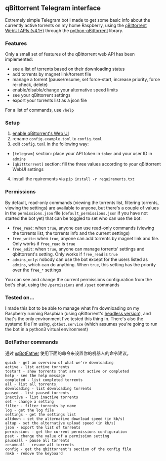 ## qBittorrent Telegram interface

Extremely simple Telegram bot I made to get some basic info about the currently active torrents on my home Raspberry, using the [qBittorrent WebUI APIs (v4.1+)](https://github.com/qbittorrent/qBittorrent/wiki/Web-API-Documentation) through the [python-qBittorrent](https://github.com/v1k45/python-qBittorrent) library.

### Features

Only a small set of features of the qBittorrent web API has been implemented:

- see a list of torrents based on their downloading status
- add torrents by magnet link/torrent file
- manage a torrent (pause/resume, set force-start, increase priority, force re-check, delete)
- enable/disable/change your alternative speed limits
- see your qBittorrent settings
- export your torrents list as a json file

For a list of commands, use `/help`

### Setup

1. [enable qBittorrent's Web UI](https://github.com/lgallard/qBittorrent-Controller/wiki/How-to-enable-the-qBittorrent-Web-UI)
2. rename `config.example.toml` to `config.toml`
3. edit `config.toml` in the following way:
  - `[telegram]` section: place your API token in `token` and your user ID in `admins`
  - `[qbitttorrent]` section: fill the three values according to your qBittorrent WebUI settings
4. install the rquirements via `pip install -r requirements.txt`

### Permissions

By default, read-only commands (viewing the torrents list, filtering torrents, viewing the settings) are available to anyone, but there's a couple of values in the `permissions.json` file (`default_permissions.json` if you have not started the bot yet) that can be toggled to set who can use the bot:

- `free_read`: when `true`, anyone can use read-only commands (viewing the torrents list, the torrents info and the current settings)
- `free_write`: when `true`, anyone can add torrents by magnet link and file. Only works if `free_read` is `true`
- `free_edit`: when `true`, anyone can manage torrents' settings and qbittorrent's setting. Only works if `free_read` is `true`
- `admins_only`: nobody can use the bot except for the users listed as `admins`, which can do anything. When `true`, this setting has the priority over the `free_*` settings

You can see and change the current permissions configuration from the bot's chat, using the `/permissions` and `/pset` commands

### Tested on...

I made this bot to be able to manage what I'm downloading on my Raspberry running Raspbian (using qBittorrent's [headless version](https://github.com/qbittorrent/qBittorrent/wiki/Setting-up-qBittorrent-on-Ubuntu-server-as-daemon-with-Web-interface-(15.04-and-newer))), and that's the only environment I've tested this thing in. There's also the systemd file I'm using, `qbtbot.service` (which assumes you're going to run the bot in a python3 virtual environment)

### BotFather commands

通过 [@BotFather](https://t.me/botfather) 使用下面的命令来设置你的机器人的命令建议。

```
quick - get an overview of what we're downloading
active - list active torrents
tostart - show torrents that are not active or completed
help - see the help message
completed - list completed torrents
all - list all torrents
downloading - list downloading torrents
paused - list paused torrents
inactive - list inactive torrents
set - change a setting
filter - filter torrents by name
log - get the log file
settings - get the settings list
altdown - set the alternative download speed (in kb/s)
altup - set the alternative upload speed (in kb/s)
json - export the list of torrents
permissions - get the current permissions configuration
pset - change the value of a permission setting
pauseall - pause all torrents
resumeall - resume all torrents
config - get the qbittorrent's section of the config file
rmkb - remove the keyboard
```
